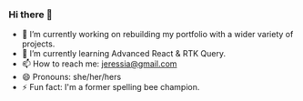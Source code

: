 ### Hi there 👋

- 🔭 I’m currently working on rebuilding my portfolio with a wider variety of projects.
- 🌱 I’m currently learning Advanced React & RTK Query.
- 📫 How to reach me: jeressia@gmail.com
- 😄 Pronouns: she/her/hers
- ⚡ Fun fact: I'm a former spelling bee champion.
